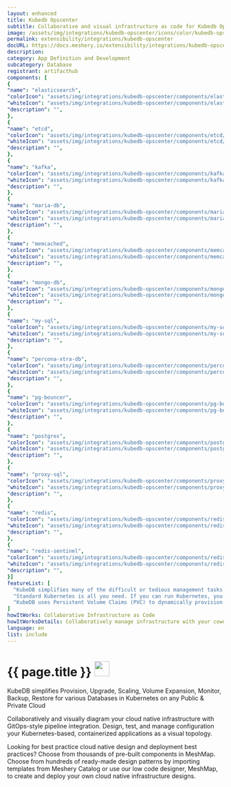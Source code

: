 ```yaml
---
layout: enhanced
title: Kubedb Opscenter
subtitle: Collaborative and visual infrastructure as code for Kubedb Opscenter
image: /assets/img/integrations/kubedb-opscenter/icons/color/kubedb-opscenter-color.svg
permalink: extensibility/integrations/kubedb-opscenter
docURL: https://docs.meshery.io/extensibility/integrations/kubedb-opscenter
description: 
category: App Definition and Development
subcategory: Database
registrant: artifacthub
components: [
{
"name": "elasticsearch",
"colorIcon": "assets/img/integrations/kubedb-opscenter/components/elasticsearch/icons/color/elasticsearch-color.svg",
"whiteIcon": "assets/img/integrations/kubedb-opscenter/components/elasticsearch/icons/white/elasticsearch-white.svg",
"description": "",
},
{
"name": "etcd",
"colorIcon": "assets/img/integrations/kubedb-opscenter/components/etcd/icons/color/etcd-color.svg",
"whiteIcon": "assets/img/integrations/kubedb-opscenter/components/etcd/icons/white/etcd-white.svg",
"description": "",
},
{
"name": "kafka",
"colorIcon": "assets/img/integrations/kubedb-opscenter/components/kafka/icons/color/kafka-color.svg",
"whiteIcon": "assets/img/integrations/kubedb-opscenter/components/kafka/icons/white/kafka-white.svg",
"description": "",
},
{
"name": "maria-db",
"colorIcon": "assets/img/integrations/kubedb-opscenter/components/maria-db/icons/color/maria-db-color.svg",
"whiteIcon": "assets/img/integrations/kubedb-opscenter/components/maria-db/icons/white/maria-db-white.svg",
"description": "",
},
{
"name": "memcached",
"colorIcon": "assets/img/integrations/kubedb-opscenter/components/memcached/icons/color/memcached-color.svg",
"whiteIcon": "assets/img/integrations/kubedb-opscenter/components/memcached/icons/white/memcached-white.svg",
"description": "",
},
{
"name": "mongo-db",
"colorIcon": "assets/img/integrations/kubedb-opscenter/components/mongo-db/icons/color/mongo-db-color.svg",
"whiteIcon": "assets/img/integrations/kubedb-opscenter/components/mongo-db/icons/white/mongo-db-white.svg",
"description": "",
},
{
"name": "my-sql",
"colorIcon": "assets/img/integrations/kubedb-opscenter/components/my-sql/icons/color/my-sql-color.svg",
"whiteIcon": "assets/img/integrations/kubedb-opscenter/components/my-sql/icons/white/my-sql-white.svg",
"description": "",
},
{
"name": "percona-xtra-db",
"colorIcon": "assets/img/integrations/kubedb-opscenter/components/percona-xtra-db/icons/color/percona-xtra-db-color.svg",
"whiteIcon": "assets/img/integrations/kubedb-opscenter/components/percona-xtra-db/icons/white/percona-xtra-db-white.svg",
"description": "",
},
{
"name": "pg-bouncer",
"colorIcon": "assets/img/integrations/kubedb-opscenter/components/pg-bouncer/icons/color/pg-bouncer-color.svg",
"whiteIcon": "assets/img/integrations/kubedb-opscenter/components/pg-bouncer/icons/white/pg-bouncer-white.svg",
"description": "",
},
{
"name": "postgres",
"colorIcon": "assets/img/integrations/kubedb-opscenter/components/postgres/icons/color/postgres-color.svg",
"whiteIcon": "assets/img/integrations/kubedb-opscenter/components/postgres/icons/white/postgres-white.svg",
"description": "",
},
{
"name": "proxy-sql",
"colorIcon": "assets/img/integrations/kubedb-opscenter/components/proxy-sql/icons/color/proxy-sql-color.svg",
"whiteIcon": "assets/img/integrations/kubedb-opscenter/components/proxy-sql/icons/white/proxy-sql-white.svg",
"description": "",
},
{
"name": "redis",
"colorIcon": "assets/img/integrations/kubedb-opscenter/components/redis/icons/color/redis-color.svg",
"whiteIcon": "assets/img/integrations/kubedb-opscenter/components/redis/icons/white/redis-white.svg",
"description": "",
},
{
"name": "redis-sentinel",
"colorIcon": "assets/img/integrations/kubedb-opscenter/components/redis-sentinel/icons/color/redis-sentinel-color.svg",
"whiteIcon": "assets/img/integrations/kubedb-opscenter/components/redis-sentinel/icons/white/redis-sentinel-white.svg",
"description": "",
}]
featureList: [
  "KubeDB simplifies many of the difficult or tedious management tasks of running a production grade databases on private and public clouds. Maintain one stack for all your stateless and stateful applications and simplify the operational complexity.",
  "Standard Kubernetes is all you need. If you can run Kubernetes, you can provision and manage databases using KubeDB. Use standard Kubernetes CLI and API to provision and manage databases.",
  "KubeDB uses Persistent Volume Claims (PVC) to dynamically provision disks for database instances. Using appropriately defined StorageClasses, KubeDB provisioned database instances are designed to scale from small development workloads up to performance-intensive workloads on private and public cloud environments."
]
howItWorks: Collaborative Infrastructure as Code
howItWorksDetails: Collaboratively manage infrastructure with your coworkers synchronously sharing the same designs.
language: en
list: include
---
```

<h1>{{ page.title }} <img src="{{ page.image }}" style="width: 35px; height: 35px;" /></h1>

<p>
KubeDB simplifies Provision, Upgrade, Scaling, Volume Expansion, Monitor, Backup, Restore for various Databases in Kubernetes on any Public & Private Cloud
</p>
<p>
    Collaboratively and visually diagram your cloud native infrastructure with GitOps-style pipeline integration. Design, test, and manage configuration your Kubernetes-based, containerized applications as a visual topology.
</p>
<p>
    Looking for best practice cloud native design and deployment best practices? Choose from thousands of pre-built components in MeshMap. Choose from hundreds of ready-made design patterns by importing templates from Meshery Catalog or use our low code designer, MeshMap, to create and deploy your own cloud native infrastructure designs.
</p>
